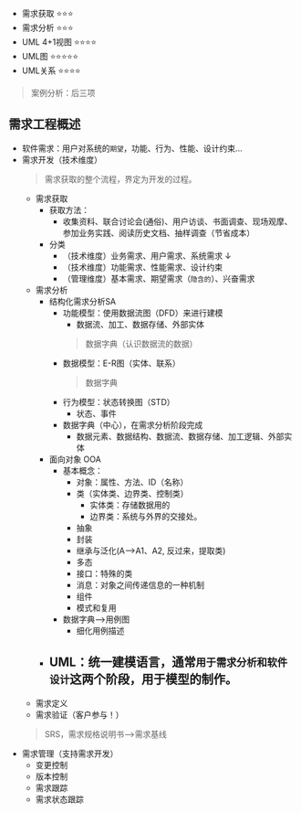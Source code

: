 
- 需求获取 ⭐⭐⭐
- 需求分析 ⭐⭐⭐
- UML 4+1视图 ⭐⭐⭐⭐
- UML图 ⭐⭐⭐⭐⭐
- UML关系 ⭐⭐⭐⭐

> 案例分析：后三项

## 需求工程概述
- 软件需求：用户对系统的`期望`，功能、行为、性能、设计约束...
- 需求开发（技术维度）
  > 需求获取的整个流程，界定为开发的过程。
  - 需求获取
    - 获取方法：
      - 收集资料、联合讨论会(通俗)、用户访谈、书面调查、现场观摩、参加业务实践、阅读历史文档、抽样调查（节省成本）
    - 分类
      - （技术维度）业务需求、用户需求、系统需求 ↓
      - （技术维度）功能需求、性能需求、设计约束
      - （管理维度）基本需求、期望需求（`隐含的`）、兴奋需求
  - 需求分析
    - 结构化需求分析SA
      - 功能模型：使用数据流图（DFD）来进行建模
        - 数据流、加工、数据存储、外部实体
        > 数据字典（认识数据流的数据）
      - 数据模型：E-R图（实体、联系）
        > 数据字典
      - 行为模型：状态转换图（STD）
        - 状态、事件
      - 数据字典（中心），在需求分析阶段完成
        - 数据元素、数据结构、数据流、数据存储、加工逻辑、外部实体
    - 面向对象 OOA
      - 基本概念：
        - 对象：属性、方法、ID（名称）
        - 类（实体类、边界类、控制类）
          - 实体类：存储数据用的
          - 边界类：系统与外界的交接处。
        - 抽象
        - 封装
        - 继承与泛化(A-->A1、A2, 反过来，提取类)
        - 多态
        - 接口：特殊的类
        - 消息：对象之间传递信息的一种机制
        - 组件
        - 模式和复用
      - 数据字典-->用例图
        - 细化用例描述
    - UML：统一建模语言，通常`用于需求分析和软件设计`这两个阶段，用于模型的制作。
      - 
  - 需求定义
  - 需求验证（客户参与！）
  > SRS，需求规格说明书-->需求基线
- 需求管理（支持需求开发）
  - 变更控制
  - 版本控制
  - 需求跟踪
  - 需求状态跟踪

